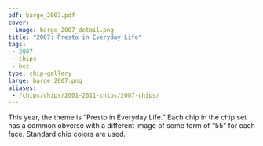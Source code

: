 ```yaml
---
pdf: barge_2007.pdf
cover:
  image: barge_2007_detail.png
title: "2007: Presto in Everyday Life"
tags:
 - 2007
 - chips
 - bcc
type: chip-gallery
large: barge_2007.png
aliases:
 - /chips/chips/2001-2011-chips/2007-chips/
---
```


This year, the theme is &#8220;Presto in Everyday Life.&#8221; Each chip in the
chip set has a common obverse with a different image of some form of
&#8220;55&#8221; for each face. Standard chip colors are used.
